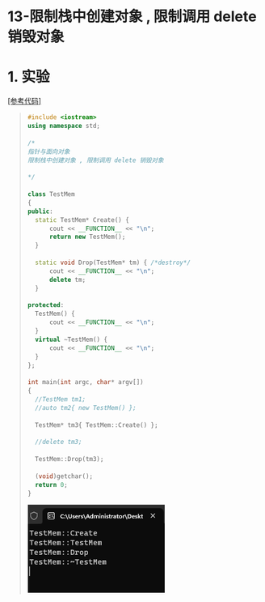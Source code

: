 # 13-限制栈中创建对象 , 限制调用 delete 销毁对象  

# 1. 实验

[[参考代码]]()

>```c++
>#include <iostream>
>using namespace std;
>
>/*
>指针与面向对象
>限制栈中创建对象 , 限制调用 delete 销毁对象
>
>*/
>
>class TestMem
>{
>public:
>	static TestMem* Create() {
>		cout << __FUNCTION__ << "\n";
>		return new TestMem();
>	}
>
>	static void Drop(TestMem* tm) { /*destroy*/
>		cout << __FUNCTION__ << "\n";
>		delete tm;
>	}
>
>protected:
>	TestMem() {
>		cout << __FUNCTION__ << "\n";
>	}
>	virtual ~TestMem() {
>		cout << __FUNCTION__ << "\n";
>	}
>};
>
>int main(int argc, char* argv[])
>{
>	//TestMem tm1;
>	//auto tm2{ new TestMem() };
>
>	TestMem* tm3{ TestMem::Create() };
>
>	//delete tm3;
>
>	TestMem::Drop(tm3);
>
>	(void)getchar();
>	return 0;
>}
>
>```
>
><img src="./assets/image-20231014160954384.png" alt="image-20231014160954384" />